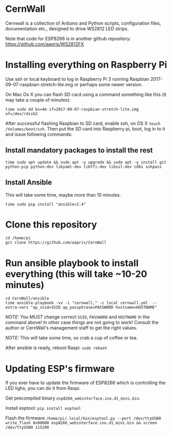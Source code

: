 # CernWall

Cernwall is a collection of Arduino and Python scripts, 
configuration files, documentation etc.,
designed to drive WS2812 LED strips.

Note that code for ESP8266 is in another github repository:
https://github.com/aapris/WS2812FX

# Installing everything on Raspberry Pi
Use ssh or local keyboard to log in Raspberry Pi 3 running 
Raspbian 2017-09-07-raspbian-stretch-lite.img
or perhaps some newer version.

On Mac Os X you can flash SD card using a command something like this 
(it may take a couple of minutes):

```
time sudo dd bs=4m if=2017-09-07-raspbian-stretch-lite.img of=/dev/rdisk2
```

After successful flashing Raspbian to SD card, 
enable ssh, on OS X `touch /Volumes/boot/ssh`.
Then put the SD card into Raspberry pi, boot, log in to it
and issue following commands:

## Install mandatory packages to install the rest
```
time sudo apt update && sudo apt -y upgrade && sudo apt -y install git python-pip python-dev libyaml-dev libffi-dev libssl-dev cdbs sshpass
```

## Install Ansible
This will take some time, maybe more than 10 minutes.
```
time sudo pip install "ansible<2.4"
```

# Clone this repository
```
cd /home/pi
git clone https://github.com/aapris/CernWall
```

# Run ansible playbook to install everything (this will take ~10-20 minutes)
```
cd CernWall/ansible
time ansible-playbook -vv -i "cernwall," -c local cernwall.yml  --extra-vars "ap_ssid=SSID ap_passphrase=PASSWORD hostname=HOSTNAME"
```

*NOTE:* You *MUST* change correct `SSID`, `PASSWORD` and `HOSTNAME` in the command above! 
In other case things are not going to work! 
Consult the author or CernWall's management staff to get the right values.

*NOTE:* This will take some time, so crab a cup of coffee or tea.

After ansible is ready, reboot Raspi:
`sudo reboot`

# Updating ESP's firmware

If you ever have to update the firmware of ESP8266 which is controlling the LED lighs, 
you can do it from Raspi.

Get precompiled binary `esp8266_webinterface.ino.d1_mini.bin`.

Install esptool:
`pip install esptool`

Flash the firmware
`/home/pi/.local/bin/esptool.py --port /dev/ttyUSB0 write_flash 0x00000 esp8266_webinterface.ino.d1_mini.bin && screen /dev/ttyUSB0 115200`

